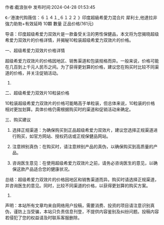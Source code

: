 <p>作者:截浪张中 发布时间:2024-04-28 01:53:45</p>
<p>《✅港澳代购薇信：６１４１_６１２２ 》印度超級希愛力混合片 犀利士,他達拉非 強力助勃+有效延時 10顆 數量 正品价格(161元) </p>
									<p></p><p>导语：印度超级希爱力双效片是一款备受关注的男性保健品，本文将为您揭晓超级希爱力双效片的价格详情，并揭秘10粒装超级希爱力双效片的价格。</p><p>一、超级希爱力双效片价格详情</p><p>超级希爱力双效片的价格因地区、销售渠道和包装规格而异。一般来说，价格可能在几百到上千元人民币之间。为了获得更划算的价格，建议您在购买时比较不同渠道的价格，并关注促销活动。</p><ol class style><li><p></p></li></ol><p>二、超级希爱力双效片10粒装价格</p><p>10粒装超级希爱力双效片的价格可能略高于单粒装，但总体来说，10粒装的价格相对更加划算。具体价格仍需根据购买时的渠道和促销活动来确定。</p><p>三、购买建议</p><ol style class><li><p>选择正规渠道：为确保购买到正品超级希爱力双效片，建议您选择正规渠道进行购买，如官方网站、授权药店或正规保健品网站。</p></li><li><p>注意辨别真伪：在购买时，请注意辨别产品的真伪，以确保购买到高质量的产品。</p></li><li><p>咨询医生意见：在使用超级希爱力双效片之前，请务必咨询医生的意见，以确保这款产品适合您的健康状况。</p></li></ol><p>总结：超级希爱力双效片的价格因地区和销售渠道而异。购买时请选择正规渠道，并咨询医生的意见。同时，比较不同渠道的价格，以获得更划算的购买方案。</p><p></p><ol class style><li><p></p></li></ol><p></p>				声明：本站所有文章均来自网络用户投稿，需要消费、投资的项目请注意识别真伪，谨防上当受骗，本站只负责信息刊登，不提供内容鉴别及纠纷问题。投稿内容若侵犯了您的权益请及时联系客服删除。				
